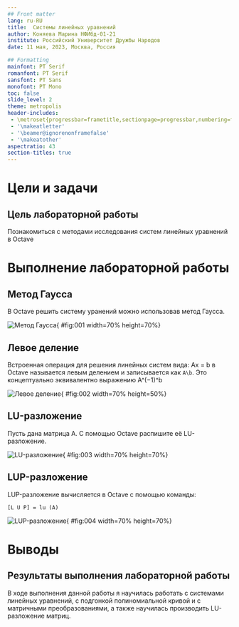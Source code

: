 ```yaml
---
## Front matter
lang: ru-RU
title:  Системы линейных уравнений
author: Коняева Марина НФИбд-01-21
institute: Российский Университет Дружбы Народов
date: 11 мая, 2023, Москва, Россия

## Formatting
mainfont: PT Serif
romanfont: PT Serif
sansfont: PT Sans
monofont: PT Mono
toc: false
slide_level: 2
theme: metropolis
header-includes: 
 - \metroset{progressbar=frametitle,sectionpage=progressbar,numbering=fraction}
 - '\makeatletter'
 - '\beamer@ignorenonframefalse'
 - '\makeatother'
aspectratio: 43
section-titles: true
---
```


# Цели и задачи

## Цель лабораторной работы

Познакомиться с методами исследования систем линейных уравнений в Octave

# Выполнение лабораторной работы

## Метод Гаусса

В Octave решить систему уранений можно использовав метод Гаусса.

![Метод Гаусса](image/01.PNG){ #fig:001 width=70% height=70%}

## Левое деление

Встроенная операция для решения линейных систем вида: Ax = b в Octave называется левым делением и записывается как ```A\b```. Это концептуально
эквивалентно выражению A^(−1)^b

![Левое деление](image/02.PNG){ #fig:002 width=70% height=50%}

## LU-разложение

Пусть дана матрица A. С помощью Octave распишите её LU-разложение.

![LU-разложение](image/03.PNG){ #fig:003 width=70% height=70%}

## LUP-разложение

LUP-разложение вычисляется в Octave с помощью команды:
```
[L U P] = lu (A)
```
![LUP-разложение](image/04.PNG){ #fig:004 width=70% height=70%}

# Выводы

## Результаты выполнения лабораторной работы

В ходе выполнения данной работы я научилась работать с системами линейных уравнений, с подгонкой полиномиальной кривой и с матричными преобразованиями, а также научилась производить LU- разложение матриц.